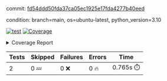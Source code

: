 commit: [fd54ddd50fda37ca05ec1925e17fda4277b40eed](https://github.com/rcmdnk/python-template/tree/fd54ddd50fda37ca05ec1925e17fda4277b40eed)

condition: branch=main, os=ubuntu-latest, python_version=3.10

[![test](https://github.com/rcmdnk/python-template/actions/workflows/test.yml/badge.svg)](https://github.com/rcmdnk/python-template/actions/runs/12683080220)
<a href="https://github.com/rcmdnk/python-template/blob/fd54ddd50fda37ca05ec1925e17fda4277b40eed/README.md"><img alt="Coverage" src="https://img.shields.io/badge/Coverage-100%25-brightgreen.svg" /></a><details><summary>Coverage Report </summary><table><tr><th>File</th><th>Stmts</th><th>Miss</th><th>Cover</th></tr><tbody><tr><td><b>TOTAL</b></td><td><b>4</b></td><td><b>0</b></td><td><b>100%</b></td></tr></tbody></table></details>

| Tests | Skipped | Failures | Errors | Time |
| ----- | ------- | -------- | -------- | ------------------ |
| 2 | 0 :zzz: | 0 :x: | 0 :fire: | 0.765s :stopwatch: |

